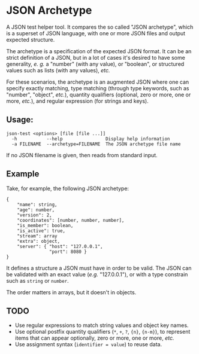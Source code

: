 # JSON Archetype

A JSON test helper tool. It compares the so called "JSON archetype", which is a
superset of JSON language, with one or more JSON files and output expected
structure.

The archetype is a specification of the expected JSON format. It can be an
strict definition of a JSON, but in a lot of cases it's desired to have some
generality, _e. g._ a "number" (with any value), or "boolean", or structured
values such as lists (with any values), _etc._

For these scenarios, the archetype is an augmented JSON where one can specify
exactly matching, type matching (through type keywords, such as "number",
"object", _etc._), quantity qualifiers (optional, zero or more, one or more,
_etc._), and regular expression (for strings and keys).

## Usage:

    json-test <options> [file [file ...]]
      -h           --help                Display help information
      -a FILENAME  --archetype=FILENAME  The JSON archetype file name

If no JSON filename is given, then reads from standard input.

## Example

Take, for example, the following JSON archetype:

    {
        "name": string,
        "age": number,
        "version": 2,
        "coordinates": [number, number, number],
        "is_member": boolean,
        "is_active": true,
        "stream": array
        "extra": object,
        "server": { "host": "127.0.0.1",
                    "port": 8080 }
    }

It defines a structure a JSON must have in order to be valid. The JSON can be
validated with an exact value (_e.g._ "127.0.0.1"), or with a type constrain
such as `string` or `number`.

The order matters in arrays, but it doesn't in objects.

## TODO

 * Use regular expressions to match string values and object key names.
 * Use optional postfix quantity qualifiers (`*`, `+`, `?`, `{n}`, `{n-m}`), to
   represent items that can appear optionally, zero or more, one or more,
   _etc._
 * Use assignment syntax (`identifier = value`) to reuse data.

